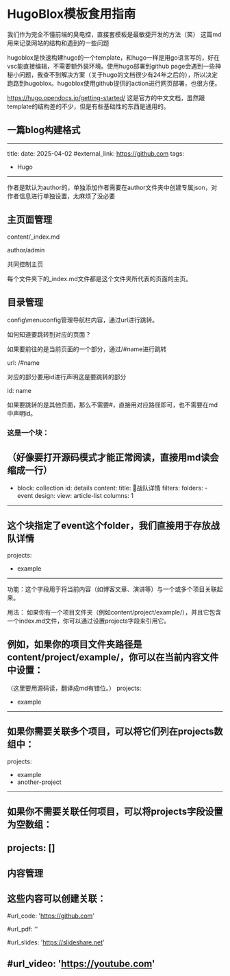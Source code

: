 # HugoBlox模板食用指南
我们作为完全不懂前端的臭电控，直接套模板是最敏捷开发的方法（笑）
这篇md用来记录网站的结构和遇到的一些问题

hugoblox是快速构建hugo的一个template，和hugo一样是用go语言写的，好在vsc能直接编辑，不需要额外装环境。使用hugo部署到github page会遇到一些神秘小问题，我查不到解决方案（关于hugo的文档很少有24年之后的），所以决定跑路到hugoblox。hugoblox使用github提供的action进行网页部署，也很方便。

https://hugo.opendocs.io/getting-started/
这是官方的中文文档，虽然跟template的结构差的不少，但是有些基础性的东西是通用的。

## 一篇blog构建格式
---
title: 
date: 2025-04-02
#external_link: https://github.com
tags:
  - Hugo
---
作者是默认为author的，单独添加作者需要在author文件夹中创建专属json，对作者信息进行单独设置，太麻烦了没必要
## 主页面管理
content/_index.md

author/admin

共同控制主页

每个文件夹下的_index.md文件都是这个文件夹所代表的页面的主页。
## 目录管理
config\menuconfig管理导航栏内容，通过url进行跳转。

如何知道要跳转到对应的页面？

如果要前往的是当前页面的一个部分，通过/#name进行跳转

url: /#name

对应的部分要用id进行声明这是要跳转的部分

id: name

如果要跳转的是其他页面，那么不需要#，直接用对应路径即可，也不需要在md中声明id。
### 这是一个块：
（好像要打开源码模式才能正常阅读，直接用md读会缩成一行）
---
  - block: collection
    id: details
    content:
      title: 🦈战队详情
      filters:
        folders:
          - event
    design:
      view: article-list
      columns: 1
---
这个块指定了event这个folder，我们直接用于存放战队详情
---
projects:
  - example
---
功能：这个字段用于将当前内容（如博客文章、演讲等）与一个或多个项目关联起来。

用法：
如果你有一个项目文件夹（例如content/project/example/），并且它包含一个index.md文件，你可以通过设置projects字段来引用它。

例如，如果你的项目文件夹路径是content/project/example/，你可以在当前内容文件中设置：
---
（这里要用源码读，翻译成md有错位。）
projects:
  - example
---
如果你需要关联多个项目，可以将它们列在projects数组中：
---
projects:
  - example
  - another-project
---
如果你不需要关联任何项目，可以将projects字段设置为空数组：
---
projects: []
---

## 内容管理
这些内容可以创建关联：
---
#url_code: 'https://github.com'

#url_pdf: ''

#url_slides: 'https://slideshare.net'

#url_video: 'https://youtube.com'
---
